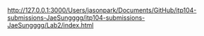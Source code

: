 http://127.0.0.1:3000/Users/jasonpark/Documents/GitHub/itp104-submissions-JaeSungggg/itp104-submissions-JaeSungggg/Lab2/index.html
